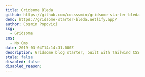 ```yaml
---
title: Gridsome Bleda
github: https://github.com/cossssmin/gridsome-starter-bleda
demo: https://gridsome-starter-bleda.netlify.app/
author: Cosmin Popovici
ssg:
  - Gridsome
cms:
  - No Cms
date: 2019-03-04T14:14:31.000Z
description: Gridsome blog starter, built with Tailwind CSS
stale: false
disabled: false
disabled_reason: 
---
```

